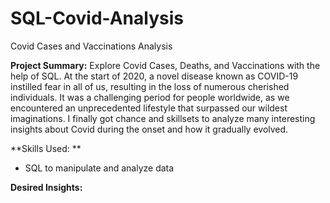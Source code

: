 # SQL-Covid-Analysis
Covid Cases and Vaccinations Analysis

**Project Summary:**
Explore Covid Cases, Deaths, and Vaccinations with the help of SQL.
At the start of 2020, a novel disease known as COVID-19 instilled fear in all of us, resulting in the loss of numerous cherished individuals. It was a challenging period for people worldwide, as we encountered an unprecedented lifestyle that surpassed our wildest imaginations. I finally got chance and skillsets to analyze many interesting insights about Covid during the onset and how it gradually evolved.

**Skills Used: **
- SQL to manipulate and analyze data


**Desired Insights:**




